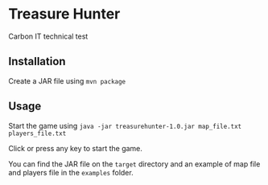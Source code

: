 # Treasure Hunter
Carbon IT technical test

## Installation
Create a JAR file using `mvn package`

## Usage
Start the game using `java -jar treasurehunter-1.0.jar map_file.txt players_file.txt`

Click or press any key to start the game.

You can find the JAR file on the `target` directory and an example of map file and players file in the `examples` folder.